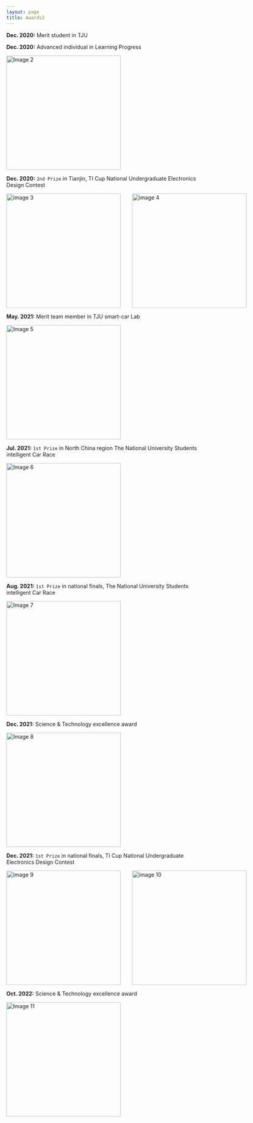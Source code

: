 ```yaml
---
layout: page
title: Awards2
---
```

<!-- <img src="../a9_MeritStudent.jpg" alt="Image 1" style="width: auto;height: 300px;"> -->
  
 **Dec. 2020:** Merit student in TJU


 **Dec. 2020:** Advanced individual in Learning Progress

<img src="../img/a10_AdvancedIndividual.jpg" alt="Image 2" style="width: auto;height: 300px;">

 **Dec. 2020:** `2nd Prize` in Tianjin, TI Cup National Undergraduate Electronics Design Contest

<div style="display: flex;">
  <img src="../img/a1_20EE_2nd_front.jpg" alt="image 3" style="width: auto;height: 300px;margin-right: 30px;">
  <img src="../img/a2_20EE_2nd_back.jpg" alt="image 4" style="width: auto;height: 300px;">
</div>

 **May. 2021:** Merit team member in TJU smart-car Lab

<img src="../img/a11_TJUSmartCar.jpg" alt="Image 5" style="width: auto;height: 300px;">

 **Jul. 2021:** `1st Prize` in North China region The National University Students intelligent Car Race

<img src="../img/a5_Certificate_NorthChina.jpg" alt="Image 6" style="width: auto;height: 300px;">

 **Aug. 2021:** `1st Prize` in national finals, The National University Students intelligent Car Race

<img src="../img/a6_Certificate_NationalFinals.jpg" alt="Image 7" style="width: auto;height: 300px;">

 **Dec. 2021:** Science & Technology excellence award

<img src="../img/a7_2021Excellence.jpg" alt="Image 8" style="width: auto;height: 300px;">

 **Dec. 2021:** `1st Prize` in national finals, TI Cup National Undergraduate Electronics Design Contest

<div style="display: flex;">
  <img src="../img/a4_Certificate_front.jpg" alt="image 9" style="width: auto;height: 300px;margin-right: 30px;">
  <img src="../img/a3_Certificate_back.jpg" alt="image 10" style="width: auto;height: 300px;">
</div>

 **Oct. 2022:** Science & Technology excellence award

  <img src="../img/a8_2022Excellence.jpg" alt="Image 11" style="width: auto;height: 300px;">
